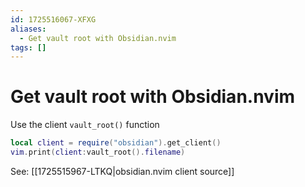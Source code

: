 ```yaml
---
id: 1725516067-XFXG
aliases:
  - Get vault root with Obsidian.nvim
tags: []
---
```


# Get vault root with Obsidian.nvim

Use the client `vault_root()` function

```lua
local client = require("obsidian").get_client()
vim.print(client:vault_root().filename)
```

See: [[1725515967-LTKQ|obsidian.nvim client source]]

